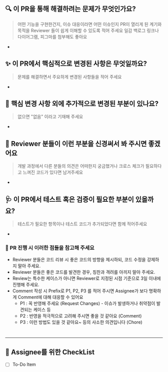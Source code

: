 ## 🔍️ 이 PR을 통해 해결하려는 문제가 무엇인가요?

> 어떤 기능을 구현한건지, 이슈 대응이라면 어떤 이슈인지 PR이 열리게 된 계기와 목적을 Reviewer 들이 쉽게 이해할 수 있도록 적어 주세요
> 일감 백로그 링크나 다이어그램, 피그마를 첨부해도 좋아요

-

## ✨ 이 PR에서 핵심적으로 변경된 사항은 무엇일까요?

> 문제를 해결하면서 주요하게 변경된 사항들을 적어 주세요

-

## 🔖 핵심 변경 사항 외에 추가적으로 변경된 부분이 있나요?

> 없으면 "없음" 이라고 기재해 주세요

-

## 🙏 Reviewer 분들이 이런 부분을 신경써서 봐 주시면 좋겠어요

> 개발 과정에서 다른 분들의 의견은 어떠한지 궁금했거나 크로스 체크가 필요하다고 느껴진 코드가 있다면 남겨주세요

-

## 🩺 이 PR에서 테스트 혹은 검증이 필요한 부분이 있을까요?

> 테스트가 필요한 항목이나 테스트 코드가 추가되었다면 함께 적어주세요

-

### 📌 PR 진행 시 이러한 점들을 참고해 주세요

- Reviewer 분들은 코드 리뷰 시 좋은 코드의 방향을 제시하되, 코드 수정을 강제하지 말아 주세요.
- Reviewer 분들은 좋은 코드를 발견한 경우, 칭찬과 격려를 아끼지 말아 주세요.
- Review는 특수한 케이스가 아니면 Reviewer로 지정된 시점 기준으로 3일 이내에 진행해 주세요.
- Comment 작성 시 Prefix로 P1, P2, P3 를 적어 주시면 Assignee가 보다 명확하게 Comment에 대해 대응할 수 있어요
  - P1 : 꼭 반영해 주세요 (Request Changes) - 이슈가 발생하거나 취약점이 발견되는 케이스 등
  - P2 : 반영을 적극적으로 고려해 주시면 좋을 것 같아요 (Comment)
  - P3 : 이런 방법도 있을 것 같아요~ 등의 사소한 의견입니다 (Chore)

#

---

## 📝 Assignee를 위한 CheckList

- [ ] To-Do Item
